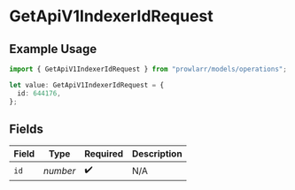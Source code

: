 # GetApiV1IndexerIdRequest

## Example Usage

```typescript
import { GetApiV1IndexerIdRequest } from "prowlarr/models/operations";

let value: GetApiV1IndexerIdRequest = {
  id: 644176,
};
```

## Fields

| Field              | Type               | Required           | Description        |
| ------------------ | ------------------ | ------------------ | ------------------ |
| `id`               | *number*           | :heavy_check_mark: | N/A                |